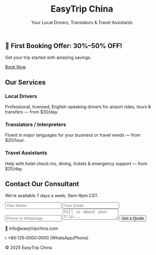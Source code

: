 
<!DOCTYPE html>
<html lang="en">
<head>
  <meta charset="UTF-8" />
  <meta name="viewport" content="width=device-width,initial-scale=1" />
  <link rel="stylesheet" href="styles.css" />
</head>
<body>
  <header>
    <h1>EasyTrip China</h1>
    <p>Your Local Drivers, Translators & Travel Assistants</p>
  </header>

  <section id="promo">
    <h2>🎉 First Booking Offer: 30%–50% OFF!</h2>
    <p>Get your trip started with amazing savings.</p>
    <a href="#contact" class="btn">Book Now</a>
  </section>

  <section id="services">
    <h2>Our Services</h2>
    <div class="service-card">
      <h3>Local Drivers</h3>
      <p>Professional, licensed, English-speaking drivers for airport rides, tours & transfers — from $30/day.</p>
    </div>
    <div class="service-card">
      <h3>Translators / Interpreters</h3>
      <p>Fluent in major languages for your business or travel needs — from $20/hour.</p>
    </div>
    <div class="service-card">
      <h3>Travel Assistants</h3>
      <p>Help with hotel check-ins, dining, tickets & emergency support — from $25/day.</p>
    </div>
  </section>

  <section id="contact">
    <h2>Contact Our Consultant</h2>
    <p>We’re available 7 days a week, 9am–9pm CST.</p>
    <form id="contact-form">
      <input type="text" name="name" placeholder="Your Name" required />
      <input type="email" name="email" placeholder="Your Email" required />
      <input type="tel" name="phone" placeholder="Phone or WhatsApp" required />
      <textarea name="message" placeholder="Tell us about your trip..." required></textarea>
      <button type="submit">Get a Quote</button>
    </form>
    <div class="contact-info">
      <p>📧 info@easytripchina.com</p>
      <p>📞 +86‑135‑0000‑0000 (WhatsApp/Phone)</p>
    </div>
  </section>

  <footer>
    <p>&copy; 2025 EasyTrip China</p>
  </footer>

